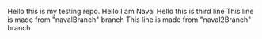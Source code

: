 Hello this is my testing repo.
Hello I am Naval
Hello this is third line
This line is made from "navalBranch" branch
This line is made from "naval2Branch" branch